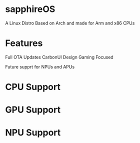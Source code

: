 # sapphireOS
A Linux Distro Based on Arch and made for Arm and x86 CPUs

# Features 
Full OTA Updates 
CarbonUI Design
Gaming Focused

Future supprt for NPUs and APUs

# CPU Support

# GPU Support

# NPU Support
